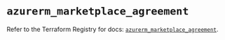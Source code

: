 # `azurerm_marketplace_agreement`

Refer to the Terraform Registry for docs: [`azurerm_marketplace_agreement`](https://registry.terraform.io/providers/hashicorp/azurerm/3.88.0/docs/resources/marketplace_agreement).
